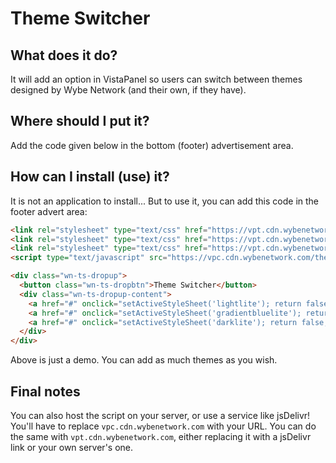 # Theme Switcher

## What does it do?
It will add an option in VistaPanel so users can switch between themes designed by Wybe Network (and their own, if they have).

## Where should I put it?
Add the code given below in the bottom (footer) advertisement area.

## How can I install (use) it?
It is not an application to install... But to use it, you can add this code in the footer advert area:
```html
<link rel="stylesheet" type="text/css" href="https://vpt.cdn.wybenetwork.com/light-lite/styles.css" title="lightlite" />
<link rel="stylesheet" type="text/css" href="https://vpt.cdn.wybenetwork.com/gradient-blue-lite/styles.css" title="gradientbluelite" />
<link rel="stylesheet" type="text/css" href="https://vpt.cdn.wybenetwork.com/dark-lite/styles.css" title="darklite" />
<script type="text/javascript" src="https://vpc.cdn.wybenetwork.com/theme-switcher/switcher.js"></script>

<div class="wn-ts-dropup">
  <button class="wn-ts-dropbtn">Theme Switcher</button>
  <div class="wn-ts-dropup-content">
    <a href="#" onclick="setActiveStyleSheet('lightlite'); return false;">Light Lite</a>
    <a href="#" onclick="setActiveStyleSheet('gradientbluelite'); return false;">Gradient Blue Lite</a>
    <a href="#" onclick="setActiveStyleSheet('darklite'); return false;">Dark Lite</a>
  </div>
</div>
```
Above is just a demo. You can add as much themes as you wish.
  
## Final notes
You can also host the script on your server, or use a service like jsDelivr!  
You'll have to replace ``vpc.cdn.wybenetwork.com`` with your URL. You can do the same with ``vpt.cdn.wybenetwork.com``, either replacing it with a jsDelivr link or your own server's one.
